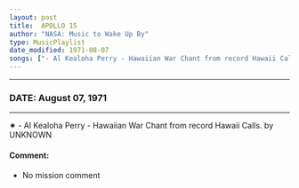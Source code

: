 ```yaml
---
layout: post
title:  APOLLO 15
author: "NASA: Music to Wake Up By"
type: MusicPlaylist
date_modified: 1971-08-07
songs: ["- Al Kealoha Perry - Hawaiian War Chant from record Hawaii Calls. by UNKNOWN"]
---
```


----
### DATE: August 07, 1971
----
✷ - Al Kealoha Perry - Hawaiian War Chant from record Hawaii Calls. by UNKNOWN

#### Comment:
* No mission comment



<br/>
<center>
	<a target="_blank"
	   href="https://twitter.com/intent/tweet?hashtags=Space,NASA,Playlist,NASAWakeupCalls,SpaceProgram&text={{ page.author}}, '{{ page.songs.first }}' {{ page.title }}, {{ page.date | date: '%B %d, %Y' }}. {{ site.url }}{{ page.url }} @nasawakeupcalls">
	   <i class="fab fa-twitter" alt="Tweet this page" style="font-size: 1.3em;"></i>
	</a>
	&nbsp; 	<i class="fas fa-user-astronaut" style="font-size: 1.5em;"></i> &nbsp;
    <a type="amzn" search="'- Al Kealoha Perry - Hawaiian War Chant from record Hawaii Calls. by UNKNOWN'" category="popular music">
        <i class="fab fa-amazon" style="font-size: 1.3em;"></i>
    </a>
</center>
